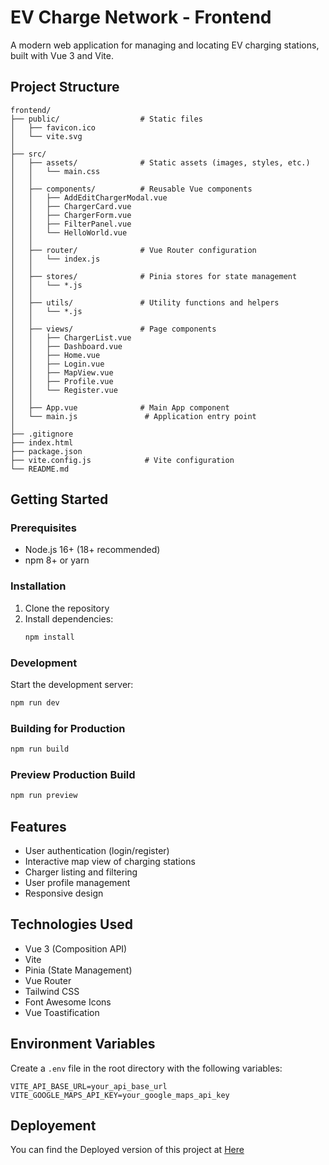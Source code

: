 # EV Charge Network - Frontend

A modern web application for managing and locating EV charging stations, built with Vue 3 and Vite.

## Project Structure

```
frontend/
├── public/                  # Static files
│   ├── favicon.ico
│   └── vite.svg
│
├── src/
│   ├── assets/              # Static assets (images, styles, etc.)
│   │   └── main.css
│   │
│   ├── components/          # Reusable Vue components
│   │   ├── AddEditChargerModal.vue
│   │   ├── ChargerCard.vue
│   │   ├── ChargerForm.vue
│   │   ├── FilterPanel.vue
│   │   └── HelloWorld.vue
│   │
│   ├── router/              # Vue Router configuration
│   │   └── index.js
│   │
│   ├── stores/              # Pinia stores for state management
│   │   └── *.js
│   │
│   ├── utils/               # Utility functions and helpers
│   │   └── *.js
│   │
│   ├── views/               # Page components
│   │   ├── ChargerList.vue
│   │   ├── Dashboard.vue
│   │   ├── Home.vue
│   │   ├── Login.vue
│   │   ├── MapView.vue
│   │   ├── Profile.vue
│   │   └── Register.vue
│   │
│   ├── App.vue              # Main App component
│   └── main.js               # Application entry point
│
├── .gitignore
├── index.html
├── package.json
├── vite.config.js            # Vite configuration
└── README.md
```

## Getting Started

### Prerequisites

- Node.js 16+ (18+ recommended)
- npm 8+ or yarn

### Installation

1. Clone the repository
2. Install dependencies:
   ```bash
   npm install
   ```

### Development

Start the development server:

```bash
npm run dev
```

### Building for Production

```bash
npm run build
```

### Preview Production Build

```bash
npm run preview
```

## Features

- User authentication (login/register)
- Interactive map view of charging stations
- Charger listing and filtering
- User profile management
- Responsive design

## Technologies Used

- Vue 3 (Composition API)
- Vite
- Pinia (State Management)
- Vue Router
- Tailwind CSS
- Font Awesome Icons
- Vue Toastification

## Environment Variables

Create a `.env` file in the root directory with the following variables:

```env
VITE_API_BASE_URL=your_api_base_url
VITE_GOOGLE_MAPS_API_KEY=your_google_maps_api_key
```

## Deployement

You can find the Deployed version of this project at [Here](https://evoltsoft-1.onrender.com)


